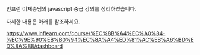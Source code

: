 
인프런 이재승님의 javascript 중급 강의를 정리하였습니다.

자세한 내용은 아래를 참조하세요.

https://www.inflearn.com/course/%EC%8B%A4%EC%A0%84-%EC%9E%90%EB%B0%94%EC%8A%A4%ED%81%AC%EB%A6%BD%ED%8A%B8/dashboard
